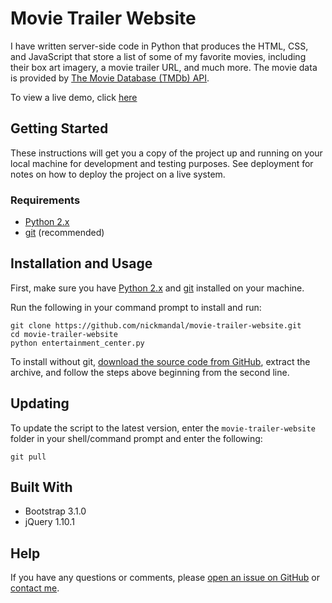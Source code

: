 # Movie Trailer Website

I have written server-side code in Python that produces the HTML, CSS, and JavaScript that store a list of some of my favorite movies, including their box art imagery, a movie trailer URL, and much more. The movie data is provided by [The Movie Database (TMDb) API](https://www.themoviedb.org/).

To view a live demo, click [here](https://nickmandal.github.io/movie-trailer-website/)

## Getting Started

These instructions will get you a copy of the project up and running on your local machine for development and testing purposes. See deployment for notes on how to deploy the project on a live system.

### Requirements
* [Python 2.x](https://www.python.org/downloads/)
* [git](https://git-scm.com/book/en/v2/Getting-Started-Installing-Git) (recommended)

## Installation and Usage
First, make sure you have [Python 2.x](https://www.python.org/downloads/) and [git](https://git-scm.com/book/en/v2/Getting-Started-Installing-Git) installed on your machine.

Run the following in your command prompt to install and run:

    git clone https://github.com/nickmandal/movie-trailer-website.git
    cd movie-trailer-website
    python entertainment_center.py

To install without git, [download the source code from GitHub](https://github.com/nickmandal/movie-trailer-website/archive/master.zip), extract the archive, and follow the steps above beginning from the second line.

## Updating
To update the script to the latest version, enter the `movie-trailer-website` folder in your shell/command prompt and enter the following:

    git pull
    
## Built With
  - Bootstrap 3.1.0
  - jQuery 1.10.1

## Help
If you have any questions or comments, please [open an issue on GitHub](https://github.com/nickmandal/movie-trailer-website/issues) or [contact me](http://nickmandal.com/about).



